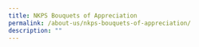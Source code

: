 ```yaml
---
title: NKPS Bouquets of Appreciation
permalink: /about-us/nkps-bouquets-of-appreciation/
description: ""
---
```


